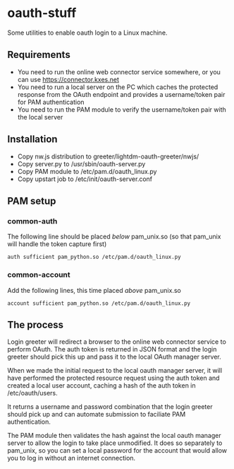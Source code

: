 # oauth-stuff

Some utilities to enable oauth login to a Linux machine.

## Requirements

- You need to run the online web connector service somewhere, or you can use https://connector.kxes.net
- You need to run a local server on the PC which caches the protected response from the OAuth endpoint and provides a username/token pair for PAM authentication
- You need to run the PAM module to verify the username/token pair with the local server

## Installation

- Copy nw.js distribution to greeter/lightdm-oauth-greeter/nwjs/
- Copy server.py to /usr/sbin/oauth-server.py
- Copy PAM module to /etc/pam.d/oauth_linux.py
- Copy upstart job to /etc/init/oauth-server.conf

## PAM setup

### common-auth

The following line should be placed *below* pam_unix.so (so that pam_unix will handle the token capture first)

`auth sufficient pam_python.so /etc/pam.d/oauth_linux.py`

### common-account

Add the following lines, this time placed *above* pam_unix.so

```
account sufficient pam_python.so /etc/pam.d/oauth_linux.py
```

## The process

Login greeter will redirect a browser to the online web connector service to perform OAuth. The auth token is returned in JSON format and the login greeter should pick this up and pass it to the local OAuth manager server. 

When we made the initial request to the local oauth manager server, it will have performed the protected resource request using the auth token and created a local user account, caching a hash of the auth token in /etc/oauth/users.

It returns a username and password combination that the login greeter should pick up and can automate submission to faciliate PAM authentication.

The PAM module then validates the hash against the local oauth manager server to allow the login to take place unmodified. It does so separately to pam_unix, so you can set a local password for the account that would allow you to log in without an internet connection.
